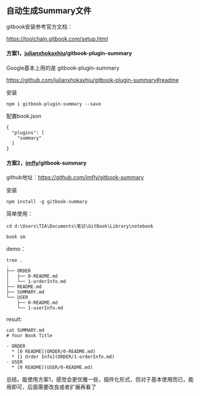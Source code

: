 ## 自动生成Summary文件

gitbook安装参考官方文档：

https://toolchain.gitbook.com/setup.html

#### 方案1，[julianxhokaxhiu](https://github.com/julianxhokaxhiu)/**gitbook-plugin-summary**

Google基本上用的是 gitbook-plugin-summary

https://github.com/julianxhokaxhiu/gitbook-plugin-summary#readme

安装

```
npm i gitbook-plugin-summary --save
```

配置book.json

```
{
  "plugins": [
    "summary"
  ]
}
```

#### 方案2，[imfly](https://github.com/imfly)/**gitbook-summary**

github地址：https://github.com/imfly/gitbook-summary

安装

```
npm install -g gitbook-summary
```

简单使用：

```
cd d:\Users\TIA\Documents\笔记\GitBook\Library\notebook

book sm
```

demo：

```
tree .
.
├── ORDER
│   ├── 0-README.md
│   └── 1-orderInfo.md
├── README.md
├── SUMMARY.md
└── USER
    ├── 0-README.md
    └── 1-userInfo.md
```

result:

```
cat SUMMARY.md
# Your Book Title
 
- ORDER
  * [0 README](ORDER/0-README.md)
  * [1 Order Info](ORDER/1-orderInfo.md)
- USER
  * [0 README](USER/0-README.md)
```

总结，能使用方案1，感觉会更优雅一些，插件化形式，但对于基本使用而已，能用即可，后面需要改良或者扩展再看了

